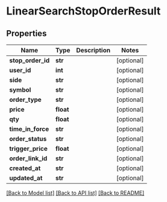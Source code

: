 # LinearSearchStopOrderResult

## Properties
Name | Type | Description | Notes
------------ | ------------- | ------------- | -------------
**stop_order_id** | **str** |  | [optional] 
**user_id** | **int** |  | [optional] 
**side** | **str** |  | [optional] 
**symbol** | **str** |  | [optional] 
**order_type** | **str** |  | [optional] 
**price** | **float** |  | [optional] 
**qty** | **float** |  | [optional] 
**time_in_force** | **str** |  | [optional] 
**order_status** | **str** |  | [optional] 
**trigger_price** | **float** |  | [optional] 
**order_link_id** | **str** |  | [optional] 
**created_at** | **str** |  | [optional] 
**updated_at** | **str** |  | [optional] 

[[Back to Model list]](../README.md#documentation-for-models) [[Back to API list]](../README.md#documentation-for-api-endpoints) [[Back to README]](../README.md)


